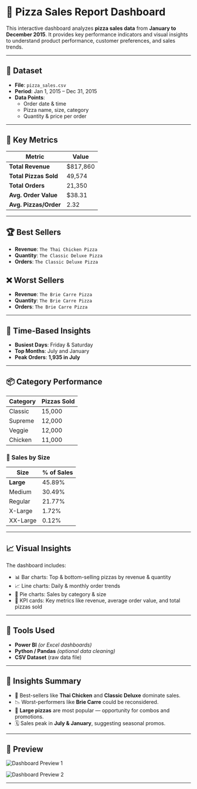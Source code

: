 # 🍕 Pizza Sales Report Dashboard

This interactive dashboard analyzes **pizza sales data** from **January to December 2015**. It provides key performance indicators and visual insights to understand product performance, customer preferences, and sales trends.

---

## 📁 Dataset

- **File**: `pizza_sales.csv`
- **Period**: Jan 1, 2015 – Dec 31, 2015
- **Data Points**:
  - Order date & time
  - Pizza name, size, category
  - Quantity & price per order

---

## 🔑 Key Metrics

| Metric                   | Value      |
|--------------------------|------------|
| **Total Revenue**        | $817,860   |
| **Total Pizzas Sold**    | 49,574     |
| **Total Orders**         | 21,350     |
| **Avg. Order Value**     | $38.31     |
| **Avg. Pizzas/Order**    | 2.32       |

---

## 🏆 Best Sellers

- **Revenue**: `The Thai Chicken Pizza`
- **Quantity**: `The Classic Deluxe Pizza`
- **Orders**: `The Classic Deluxe Pizza`

## ❌ Worst Sellers

- **Revenue**: `The Brie Carre Pizza`
- **Quantity**: `The Brie Carre Pizza`
- **Orders**: `The Brie Carre Pizza`

---

## 📅 Time-Based Insights

- **Busiest Days**: Friday & Saturday
- **Top Months**: July and January
- **Peak Orders**: **1,935 in July**

---

## 📦 Category Performance

| Category  | Pizzas Sold |
|-----------|-------------|
| Classic   | 15,000      |
| Supreme   | 12,000      |
| Veggie    | 12,000      |
| Chicken   | 11,000      |

### 🍕 Sales by Size

| Size     | % of Sales |
|----------|------------|
| **Large**    | 45.89%     |
| Medium   | 30.49%     |
| Regular  | 21.77%     |
| X-Large  | 1.72%      |
| XX-Large | 0.12%      |

---

## 📈 Visual Insights

The dashboard includes:

- 📊 Bar charts: Top & bottom-selling pizzas by revenue & quantity  
- 📈 Line charts: Daily & monthly order trends  
- 🧁 Pie charts: Sales by category & size  
- 📌 KPI cards: Key metrics like revenue, average order value, and total pizzas sold  

---

## 🧰 Tools Used

- **Power BI** *(or Excel dashboards)*  
- **Python / Pandas** *(optional data cleaning)*  
- **CSV Dataset** (raw data file)

---

## 📌 Insights Summary

- 🥇 Best-sellers like **Thai Chicken** and **Classic Deluxe** dominate sales.
- 📉 Worst-performers like **Brie Carre** could be reconsidered.
- 🍕 **Large pizzas** are most popular — opportunity for combos and promotions.
- 🗓️ Sales peak in **July & January**, suggesting seasonal promos.

---

## 📸 Preview

![Dashboard Preview 1](images/dashboard-1.png)

![Dashboard Preview 2](https://your-image-link-here.com)

---



